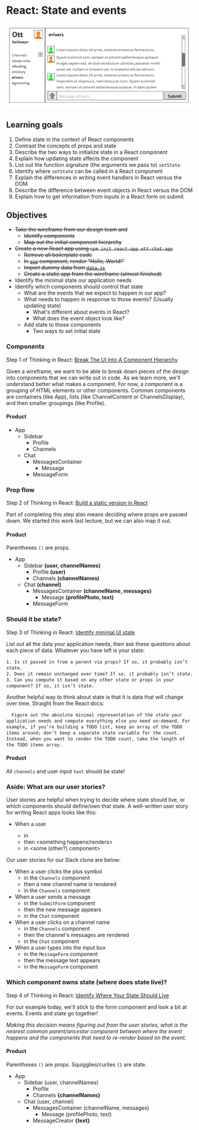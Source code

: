 # React: State and events

![Ott wireframe](wireframe.png)

## Learning goals

1. Define state in the context of React components
1. Contrast the concepts of props and state
1. Describe the two ways to initialize state in a React component
1. Explain how updating state affects the component
1. List out the function signature (the arguments we pass to) `setState`
1. Identify where `setState` can be called in a React component
1. Explain the differences in writing event handlers in React versus the DOM
1. Describe the difference between event objects in React versus the DOM
1. Explain how to get information from inputs in a React form on submit

## Objectives

- ~~Take the wireframe from our design team and~~
  - ~~Identify components~~
  - ~~Map out the initial component hierarchy~~
- ~~Create a new React app using `npm init react-app ott-chat-app`~~
  - ~~Remove all boilerplate code~~
  - ~~In [`app`](./ott-chat-app/src/App.js) component, render "Hello, World!"~~
  - ~~Import dummy data from [`data.js`](./ott-chat-app/src/data.js)~~
  - ~~Create a static app from the wireframe (almost finished)~~
- Identify the minimal state our application needs
- Identify which components should control that state
  - What are the events that we expect to happen in our app?
  - What needs to happen in response to those events? (Usually updating state)
    - What's different about events in React?
    - What does the event object look like?
  - Add state to those components
    - Two ways to set initial state

### Components

Step 1 of Thinking in React: [Break The UI Into A Component Hierarchy](https://reactjs.org/docs/thinking-in-react.html#step-1-break-the-ui-into-a-component-hierarchy)

Given a wireframe, we want to be able to break down pieces of the design into components that we can write out in code. As we learn more, we'll understand better what makes a component. For now, a component is a grouping of HTML elements or other components. Common components are containers (like App), lists (like ChannelContent or ChannelsDisplay), and then smaller groupings (like Profile).

#### Product
- App
  - Sidebar
    - Profile
    - Channels
  - Chat
    - MessagesContainer
      - Message
    - MessageForm

### Prop flow

Step 2 of Thinking in React: [Build a static version in React](https://reactjs.org/docs/thinking-in-react.html#step-2-build-a-static-version-in-react)

Part of completing this step also means deciding where props are passed down. We started this work last lecture, but we can also map it out.

#### Product

Parentheses `()` are props.
- App
  - Sidebar **(user, channelNames)**
    - Profile **(user)**
    - Channels **(channelNames)**
  - Chat **(channel)**
    - MessagesContainer **(channelName, messages)**
      - Message **(profilePhoto, text)**
    - MessageForm

### Should it be state?

Step 3 of Thinking in React: [Identify minimal UI state](https://reactjs.org/docs/thinking-in-react.html#step-3-identify-the-minimal-but-complete-representation-of-ui-state)

List out all the data your application needs, then ask these questions about each piece of data. Whatever you have left is your state:

    1. Is it passed in from a parent via props? If so, it probably isn’t state.
    2. Does it remain unchanged over time? If so, it probably isn’t state.
    3. Can you compute it based on any other state or props in your component? If so, it isn’t state.

Another helpful way to think about state is that it is data that will change over time. Straight from the React docs:

      Figure out the absolute minimal representation of the state your application needs and compute everything else you need on-demand. For example, if you’re building a TODO list, keep an array of the TODO items around; don’t keep a separate state variable for the count. Instead, when you want to render the TODO count, take the length of the TODO items array.

#### Product

All `channels` and user input `text` should be state!

### Aside: What are our user stories?

User stories are helpful when trying to decide where state should live, or which components should define/own that state. A well-written user story for writing React apps looks like this:

* When a user <does something>
  * in <some component>
  * then <something happens/renders>
  * in <some (other?) component>

Our user stories for our Slack clone are below:

* When a user clicks the plus symbol
  * in the `Channels` component
  * then a new channel name is rendered
  * in the `Channels` component
* When a user sends a message
  * in the `SubmitForm` component
  * then the new message appears
  * in the `Chat` component
* When a user clicks on a channel name
  * in the `Channels` component
  * then the channel's messages are rendered
  * in the `Chat` component
* When a user types into the input box
  * in the `MessageForm` component
  * then the message text appears
  * in the `MessageForm` component

### Which component owns state (where does state live)?

Step 4 of Thinking in React: [Identify Where Your State Should Live](https://reactjs.org/docs/thinking-in-react.html#step-4-identify-where-your-state-should-live)

For our example today, we'll stick to the form component and look a bit at events. Events and state go together!

*Making this decision means figuring out from the user stories, what is the nearest common parent/ancestor component between where the event happens and the components that need to re-render based on the event.*

#### Product

Parentheses `()` are props.
Squigglies/curlies `{}` are state.

- App
  - Sidebar (user, channelNames)
    - Profile
    - Channels **{channelNames}**
  - Chat (user, channel)
    - MessagesContainer (channelName, messages)
      - Message (profilePhoto, text)
    - MessageCreator **{text}**
